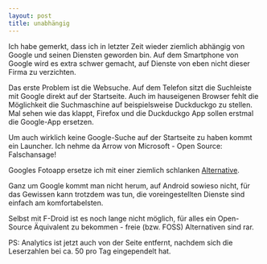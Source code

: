 ```yaml
---
layout: post
title: unabhängig
---
```

Ich habe gemerkt, dass ich in letzter Zeit wieder ziemlich abhängig von Google und seinen Diensten geworden bin. Auf dem Smartphone von Google wird es extra schwer gemacht, auf Dienste von eben nicht dieser Firma zu verzichten.

Das erste Problem ist die Websuche. Auf dem Telefon sitzt die Suchleiste mit Google direkt auf der Startseite. Auch im hauseigenen Browser fehlt die Möglichkeit die Suchmaschine auf beispielsweise Duckduckgo zu stellen. 
Mal sehen wie das klappt, Firefox und die Duckduckgo App sollen erstmal die Google-App ersetzen.

Um auch wirklich keine Google-Suche auf der Startseite zu haben kommt ein Launcher. Ich nehme da Arrow von Microsoft - Open Source: Falschansage!

Googles Fotoapp ersetze ich mit einer ziemlich schlanken [Alternative](https://github.com/SimpleMobileTools/Simple-Gallery).

Ganz um Google kommt man nicht herum, auf Android sowieso nicht, für das Gewissen kann trotzdem was tun, die voreingestellten Dienste sind einfach am komfortabelsten. 

Selbst mit F-Droid ist es noch lange nicht möglich, für alles ein Open-Source Äquivalent zu bekommen - freie (bzw. FOSS) Alternativen sind rar.

PS:
Analytics ist jetzt auch von der Seite entfernt, nachdem sich die Leserzahlen bei ca. 50 pro Tag eingependelt hat. 